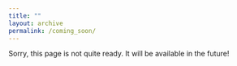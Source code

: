 ```yaml
---
title: ""
layout: archive
permalink: /coming_soon/
---
```


Sorry, this page is not quite ready. It will be available in the future! 
